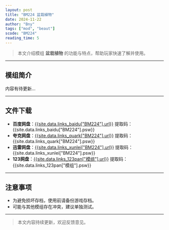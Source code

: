 ```yaml
---
layout: post
title: "BM224 盆栽植物"
date: 2024-11-22
author: "Bny"
tags: ["mod", "beaut"]
scode: "BM224"
reading_time: 5
---
```


> 本文介绍模组 **盆栽植物** 的功能与特点，帮助玩家快速了解并使用。

---

## 模组简介

内容有待更新...

---

## 文件下载
- **百度网盘**：[{{site.data.links_baidu["BM224"].url}}]({{site.data.links_baidu["BM224"].url}}) 提取码：{{site.data.links_baidu["BM224"].psw}}
- **夸克网盘**：[{{site.data.links_quark["BM224"].url}}]({{site.data.links_quark["BM224"].url}}) 提取码：{{site.data.links_quark["BM224"].psw}}
- **迅雷网盘**：[{{site.data.links_xunlei["BM224"].url}}]({{site.data.links_xunlei["BM224"].url}}) 提取码：{{site.data.links_xunlei["BM224"].psw}}
- **123网盘**：[{{site.data.links_123pan["模组"].url}}]({{site.data.links_123pan["模组"].url}}) 提取码：{{site.data.links_123pan["模组"].psw}}

---

## 注意事项
- 为避免损坏存档，使用前请备份游戏存档。
- 可能与其他模组存在冲突，建议单独测试。

---

> 本文内容持续更新，欢迎反馈意见。
